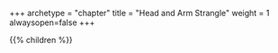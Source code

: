 +++
archetype = "chapter"
title = "Head and Arm Strangle"
weight = 1
alwaysopen=false
+++

{{% children  %}}

